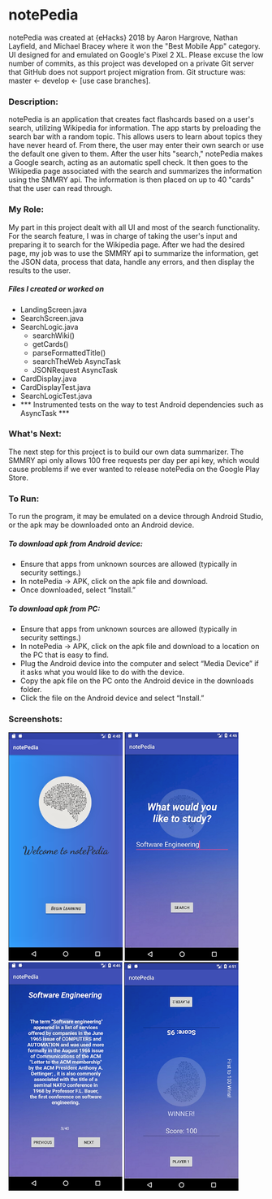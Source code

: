 # notePedia
notePedia was created at {eHacks} 2018 by Aaron Hargrove, Nathan Layfield, and Michael Bracey where it won the "Best Mobile App" category. UI designed for and emulated on Google's Pixel 2 XL. Please excuse the low number of commits, as this project was developed on a private Git server that GitHub does not support project migration from. Git structure was: master <- develop <- [use case branches].

### Description:
notePedia is an application that creates fact flashcards based on a user's search, utilizing Wikipedia for information. The app starts by preloading the search bar with a random topic. This allows users to learn about topics they have never heard of. From there, the user may enter their own search or use the default one given to them. After the user hits "search,"  notePedia makes a Google search, acting as an automatic spell check. It then goes to the Wikipedia page associated with the search and summarizes the information using the SMMRY api. The information is then placed on up to 40 "cards" that the user can read through.

### My Role:
My part in this project dealt with all UI and most of the search functionality. For the search feature, I was in charge of taking the user's input and preparing it to search for the Wikipedia page. After we had the desired page, my job was to use the SMMRY api to summarize the information, get the JSON data, process that data, handle any errors, and then display the results to the user.
##### Files I created or worked on
- LandingScreen.java
- SearchScreen.java
- SearchLogic.java
    * searchWiki()
    * getCards()
    * parseFormattedTitle()
    * searchTheWeb AsyncTask
    * JSONRequest AsyncTask
- CardDisplay.java
- CardDisplayTest.java
- SearchLogicTest.java
- *** Instrumented tests on the way to test Android dependencies such as AsyncTask ***

### What's Next:
The next step for this project is to build our own data summarizer. The SMMRY api only allows 100 free requests per day per api key, which would cause problems if we ever wanted to release notePedia on the Google Play Store.

### To Run:
To run the program, it may be emulated on a device through Android Studio, or the apk may be downloaded onto an Android device. 
##### To download apk from Android device:
- Ensure that apps from unknown sources are allowed (typically in security settings.)
- In notePedia -> APK, click on the apk file and download. 
- Once downloaded, select “Install.”
##### To download apk from PC:
- Ensure that apps from unknown sources are allowed (typically in security settings.)
- In notePedia -> APK, click on the apk file and download to a location on the PC that is easy to find.
- Plug the Android device into the computer and select “Media Device” if it asks what you would like to do with the device.
- Copy the apk file on the PC onto the Android device in the downloads folder.
- Click the file on the Android device and select “Install.”

### Screenshots:
<img src='images/LandingScreen.png' height='450'> <img src='images/SearchScreen.png' height='450'> <img src='images/CardDisplay.png' height='450'> <img src='images/MiniGame.png' height='450'>
